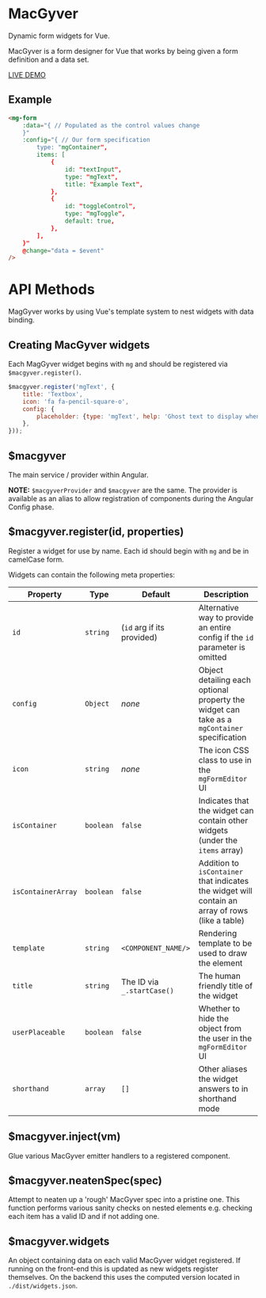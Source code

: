 MacGyver
========
Dynamic form widgets for Vue.

MacGyver is a form designer for Vue that works by being given a form definition and a data set.

[LIVE DEMO](https://momsfriendlydevco.github.io/macgyver2)


Example
-------
```html
<mg-form
	:data="{ // Populated as the control values change
	}"
	:config="{ // Our form specification
		type: "mgContainer",
		items: [
			{
				id: "textInput",
				type: "mgText",
				title: "Example Text",
			},
			{
				id: "toggleControl",
				type: "mgToggle",
				default: true,
			},
		],
	}"
	@change="data = $event"
/>
```


API Methods
===========
MagGyver works by using Vue's template system to nest widgets with data binding.


Creating MacGyver widgets
-------------------------
Each MagGyver widget begins with `mg` and should be registered via `$macgyver.register()`.

```javascript
$macgyver.register('mgText', {
	title: 'Textbox',
	icon: 'fa fa-pencil-square-o',
	config: {
		placeholder: {type: 'mgText', help: 'Ghost text to display when the textbox has no value'},
	},
}));
```


$macgyver
---------
The main service / provider within Angular.

**NOTE:** `$macgyverProvider` and `$macgyver` are the same. The provider is available as an alias to allow registration of components during the Angular Config phase.


$macgyver.register(id, properties)
----------------------------------
Register a widget for use by name. Each id should begin with `mg` and be in camelCase form.

Widgets can contain the following meta properties:

| Property           | Type      | Default                    | Description                                                                                      |
|--------------------|-----------|----------------------------|--------------------------------------------------------------------------------------------------|
| `id`               | `string`  | (`id` arg if its provided) | Alternative way to provide an entire config if the `id` parameter is omitted                 |
| `config`           | `Object`  | *none*                     | Object detailing each optional property the widget can take as a `mgContainer` specification     |
| `icon`             | `string`  | *none*                     | The icon CSS class to use in the `mgFormEditor` UI                                               |
| `isContainer`      | `boolean` | `false`                    | Indicates that the widget can contain other widgets (under the `items` array)                    |
| `isContainerArray` | `boolean` | `false`                    | Addition to `isContainer` that indicates the widget will contain an array of rows (like a table) |
| `template`         | `string`  | `<COMPONENT_NAME/>`        | Rendering template to be used to draw the element                                                |
| `title`            | `string`  | The ID via `_.startCase()` | The human friendly title of the widget                                                           |
| `userPlaceable`    | `boolean` | `false`                    | Whether to hide the object from the user in the `mgFormEditor` UI                                |
| `shorthand`        | `array`   | `[]`                       | Other aliases the widget answers to in shorthand mode                                            |


$macgyver.inject(vm)
--------------------
Glue various MacGyver emitter handlers to a registered component.


$macgyver.neatenSpec(spec)
--------------------------
Attempt to neaten up a 'rough' MacGyver spec into a pristine one.
This function performs various sanity checks on nested elements e.g. checking each item has a valid ID and if not adding one.


$macgyver.widgets
-----------------
An object containing data on each valid MacGyver widget registered. If running on the front-end this is updated as new widgets register themselves. On the backend this uses the computed version located in `./dist/widgets.json`.
